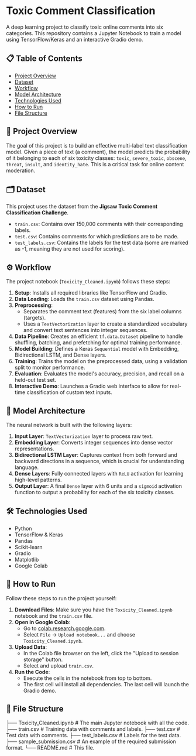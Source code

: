 # Toxic Comment Classification

A deep learning project to classify toxic online comments into six categories. This repository contains a Jupyter Notebook to train a model using TensorFlow/Keras and an interactive Gradio demo.

## 📋 Table of Contents

- [Project Overview](#project-overview)
- [Dataset](#dataset)
- [Workflow](#workflow)
- [Model Architecture](#model-architecture)
- [Technologies Used](#technologies-used)
- [How to Run](#how-to-run)
- [File Structure](#file-structure)

## 📝 Project Overview

The goal of this project is to build an effective multi-label text classification model. Given a piece of text (a comment), the model predicts the probability of it belonging to each of six toxicity classes: `toxic`, `severe_toxic`, `obscene`, `threat`, `insult`, and `identity_hate`. This is a critical task for online content moderation.

## 🗂️ Dataset

This project uses the dataset from the **Jigsaw Toxic Comment Classification Challenge**.

-   `train.csv`: Contains over 150,000 comments with their corresponding labels.
-   `test.csv`: Contains comments for which predictions are to be made.
-   `test_labels.csv`: Contains the labels for the test data (some are marked as -1, meaning they are not used for scoring).

## ⚙️ Workflow

The project notebook (`Toxicity_Cleaned.ipynb`) follows these steps:

1.  **Setup**: Installs all required libraries like TensorFlow and Gradio.
2.  **Data Loading**: Loads the `train.csv` dataset using Pandas.
3.  **Preprocessing**:
    -   Separates the comment text (features) from the six label columns (targets).
    -   Uses a `TextVectorization` layer to create a standardized vocabulary and convert text sentences into integer sequences.
4.  **Data Pipeline**: Creates an efficient `tf.data.Dataset` pipeline to handle shuffling, batching, and prefetching for optimal training performance.
5.  **Model Building**: Defines a Keras `Sequential` model with Embedding, Bidirectional LSTM, and Dense layers.
6.  **Training**: Trains the model on the preprocessed data, using a validation split to monitor performance.
7.  **Evaluation**: Evaluates the model's accuracy, precision, and recall on a held-out test set.
8.  **Interactive Demo**: Launches a Gradio web interface to allow for real-time classification of custom text inputs.

## 🧠 Model Architecture

The neural network is built with the following layers:

1.  **Input Layer**: `TextVectorization` layer to process raw text.
2.  **Embedding Layer**: Converts integer sequences into dense vector representations.
3.  **Bidirectional LSTM Layer**: Captures context from both forward and backward directions in a sequence, which is crucial for understanding language.
4.  **Dense Layers**: Fully connected layers with `ReLU` activation for learning high-level patterns.
5.  **Output Layer**: A final `Dense` layer with 6 units and a `sigmoid` activation function to output a probability for each of the six toxicity classes.

## 🛠️ Technologies Used

-   Python
-   TensorFlow & Keras
-   Pandas
-   Scikit-learn
-   Gradio
-   Matplotlib
-   Google Colab

## 🚀 How to Run

Follow these steps to run the project yourself:

1.  **Download Files**: Make sure you have the `Toxicity_Cleaned.ipynb` notebook and the `train.csv` file.
2.  **Open in Google Colab**:
    -   Go to [colab.research.google.com](https://colab.research.google.com).
    -   Select `File` -> `Upload notebook...` and choose `Toxicity_Cleaned.ipynb`.
3.  **Upload Data**:
    -   In the Colab file browser on the left, click the "Upload to session storage" button.
    -   Select and upload `train.csv`.
4.  **Run the Code**:
    -   Execute the cells in the notebook from top to bottom.
    -   The first cell will install all dependencies. The last cell will launch the Gradio demo.

## 📂 File Structure
├── Toxicity_Cleaned.ipynb      # The main Jupyter notebook with all the code.
├── train.csv                   # Training data with comments and labels.
├── test.csv                    # Test data with comments.
├── test_labels.csv             # Labels for the test data.
├── sample_submission.csv       # An example of the required submission format.
└── README.md                   # This file.
